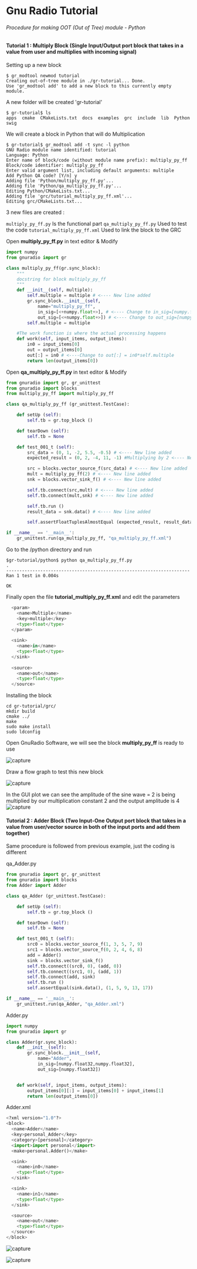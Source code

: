 # Gnu Radio Tutorial
###### Procedure for  making OOT (Out of Tree) module - Python

#### Tutorial 1 : Multiply Block (Single Input/Output port block that takes in a value from user and multiplies with incoming signal)

Setting up a new block
```
$ gr_modtool newmod tutorial
Creating out-of-tree module in ./gr-tutorial... Done.
Use 'gr_modtool add' to add a new block to this currently empty module.
```
A new folder will be created 'gr-tutorial'
```
$ gr-tutorial$ ls
apps  cmake  CMakeLists.txt  docs  examples  grc  include  lib  Python  swig
```
We will create a block in Python that will do Multiplication
```
$ gr-tutorial$ gr_modtool add -t sync -l python
GNU Radio module name identified: tutorial
Language: Python
Enter name of block/code (without module name prefix): multiply_py_ff
Block/code identifier: multiply_py_ff
Enter valid argument list, including default arguments: multiple
Add Python QA code? [Y/n] y
Adding file 'Python/multiply_py_ff.py'...
Adding file 'Python/qa_multiply_py_ff.py'...
Editing Python/CMakeLists.txt...
Adding file 'grc/tutorial_multiply_py_ff.xml'...
Editing grc/CMakeLists.txt...
```        
3 new files are created :

```multiply_py_ff.py``` Is the functional part ```qa_multiply_py_ff.py``` Used to test the code  ```tutorial_multiply_py_ff.xml``` Used to link the block to the GRC

Open **multiply_py_ff.py** in text editor & Modify
```Python
import numpy
from gnuradio import gr 

class multiply_py_ff(gr.sync_block): 
    """
    docstring for block multiply_py_ff
    """
    def __init__(self, multiple):
        self.multiple = multiple # <---- New line added
        gr.sync_block.__init__(self,
            name="multiply_py_ff",
            in_sig=[<+numpy.float+>], # <---- Change to in_sig=[numpy.float32]
            out_sig=[<+numpy.float+>]) # <---- Change to out_sig=[numpy.float32]
        self.multiple = multiple

    #The work function is where the actual processing happens
    def work(self, input_items, output_items):
        in0 = input_items[0] 
        out = output_items[0]
        out[:] = in0 # <----Change to out[:] = in0*self.multiple
        return len(output_items[0]) 
```

Open **qa_multiply_py_ff.py** in text editor & Modify

```Python
from gnuradio import gr, gr_unittest
from gnuradio import blocks
from multiply_py_ff import multiply_py_ff

class qa_multiply_py_ff (gr_unittest.TestCase):

    def setUp (self):
        self.tb = gr.top_block ()

    def tearDown (self):
        self.tb = None

    def test_001_t (self):
    	src_data = (0, 1, -2, 5.5, -0.5) # <---- New line added
    	expected_result = (0, 2, -4, 11, -1) #Multiplying by 2 <---- New line added

    	src = blocks.vector_source_f(src_data) # <---- New line added
    	mult = multiply_py_ff(2) # <---- New line added
    	snk = blocks.vector_sink_f() # <---- New line added

    	self.tb.connect(src,mult) # <---- New line added
    	self.tb.connect(mult,snk) # <---- New line added

        self.tb.run ()
        result_data = snk.data() # <---- New line added

        self.assertFloatTuplesAlmostEqual (expected_result, result_data, 6) # <---- New line added

if __name__ == '__main__':
    gr_unittest.run(qa_multiply_py_ff, "qa_multiply_py_ff.xml")
```

Go to the /python directory and run
```
$gr-tutorial/python$ python qa_multiply_py_ff.py
.
----------------------------------------------------------------------
Ran 1 test in 0.004s

OK
```
Finally open the file **tutorial_multiply_py_ff.xml** and edit the parameters

```Python
  <param>
    <name>Multiple</name>
    <key>multiple</key>
    <type>float</type>
  </param>
  
  <sink>
    <name>in</name>
    <type>float</type>
  </sink>
  
  <source>
    <name>out</name>
    <type>float</type>
  </source>  
```

Installing the block
```
cd gr-tutorial/grc/
mkdir build
cmake ../
make
sudo make install
sudo ldconfig
```
Open GnuRadio Software, we will see the block **multiply_py_ff** is ready to use

![capture](https://user-images.githubusercontent.com/22035469/47813486-db1b1300-dd10-11e8-8f64-98f8ecfb6e20.JPG)

Draw a flow graph to test this new block

![capture](https://user-images.githubusercontent.com/22035469/47813709-77451a00-dd11-11e8-8e27-eb19788ead98.JPG)

In the GUI plot we can see the amplitude of the sine wave = 2 is being multiplied by our multiplication constant 2 and the output amplitude is 4
![capture](https://user-images.githubusercontent.com/22035469/47813782-980d6f80-dd11-11e8-9d96-8ed588d33a56.JPG)




#### Tutorial 2 : Adder Block (Two Input-One Output port block that takes in a value from user/vector source in both of the input ports and add them together)

Same procedure is followed from previous example, just the coding is different

qa_Adder.py
```Python
from gnuradio import gr, gr_unittest
from gnuradio import blocks
from Adder import Adder

class qa_Adder (gr_unittest.TestCase):

    def setUp (self):
        self.tb = gr.top_block ()

    def tearDown (self):
        self.tb = None

    def test_001_t (self):
    	src0 = blocks.vector_source_f(1, 3, 5, 7, 9)
        src1 = blocks.vector_source_f(0, 2, 4, 6, 8)
        add = Adder()
        sink = blocks.vector_sink_f()
        self.tb.connect((src0, 0), (add, 0))
        self.tb.connect((src1, 0), (add, 1))
        self.tb.connect(add, sink)
        self.tb.run ()
        self.assertEqual(sink.data(), (1, 5, 9, 13, 17))

if __name__ == '__main__':
    gr_unittest.run(qa_Adder, "qa_Adder.xml")
```

Adder.py
```Python
import numpy
from gnuradio import gr

class Adder(gr.sync_block):
    def __init__(self):
        gr.sync_block.__init__(self,
            name="Adder",
            in_sig=[numpy.float32,numpy.float32],
            out_sig=[numpy.float32])


    def work(self, input_items, output_items):
        output_items[0][:] = input_items[0] + input_items[1]
        return len(output_items[0])
```        

Adder.xml
```Python
<?xml version="1.0"?>
<block>
  <name>Adder</name>
  <key>personal_Adder</key>
  <category>[personal]</category>
  <import>import personal</import>
  <make>personal.Adder()</make>

  <sink>
    <name>in0</name>
    <type>float</type>
  </sink>

  <sink>
    <name>in1</name>
    <type>float</type>
  </sink>

  <source>
    <name>out</name>
    <type>float</type>
  </source>
</block>
```

![capture](https://user-images.githubusercontent.com/22035469/47840874-56b2a980-dd7d-11e8-83f8-069559053a68.JPG)

![capture](https://user-images.githubusercontent.com/22035469/47840922-7d70e000-dd7d-11e8-9ed3-156645a105f5.JPG)
